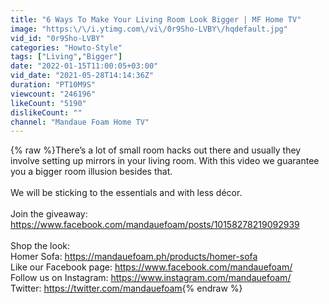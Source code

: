 ```yaml
---
title: "6 Ways To Make Your Living Room Look Bigger | MF Home TV"
image: "https:\/\/i.ytimg.com\/vi\/0r9Sho-LVBY\/hqdefault.jpg"
vid_id: "0r9Sho-LVBY"
categories: "Howto-Style"
tags: ["Living","Bigger"]
date: "2022-01-15T11:00:05+03:00"
vid_date: "2021-05-28T14:14:36Z"
duration: "PT10M9S"
viewcount: "246196"
likeCount: "5190"
dislikeCount: ""
channel: "Mandaue Foam Home TV"
---
```

{% raw %}There’s a lot of small room hacks out there and usually they involve setting up mirrors in your living room. With this video we guarantee you a bigger room illusion besides that.<br /><br />We will be sticking to the essentials and with less décor.<br /><br />Join the giveaway: <a rel="nofollow" target="blank" href="https://www.facebook.com/mandauefoam/posts/10158278219092939">https://www.facebook.com/mandauefoam/posts/10158278219092939</a><br /><br />Shop the look: <br />Homer Sofa: <a rel="nofollow" target="blank" href="https://mandauefoam.ph/products/homer-sofa">https://mandauefoam.ph/products/homer-sofa</a><br />Like our Facebook page: <a rel="nofollow" target="blank" href="https://www.facebook.com/mandauefoam/">https://www.facebook.com/mandauefoam/</a><br />Follow us on Instagram: <a rel="nofollow" target="blank" href="https://www.instagram.com/mandauefoam/">https://www.instagram.com/mandauefoam/</a><br />Twitter: <a rel="nofollow" target="blank" href="https://twitter.com/mandauefoam">https://twitter.com/mandauefoam</a>{% endraw %}
